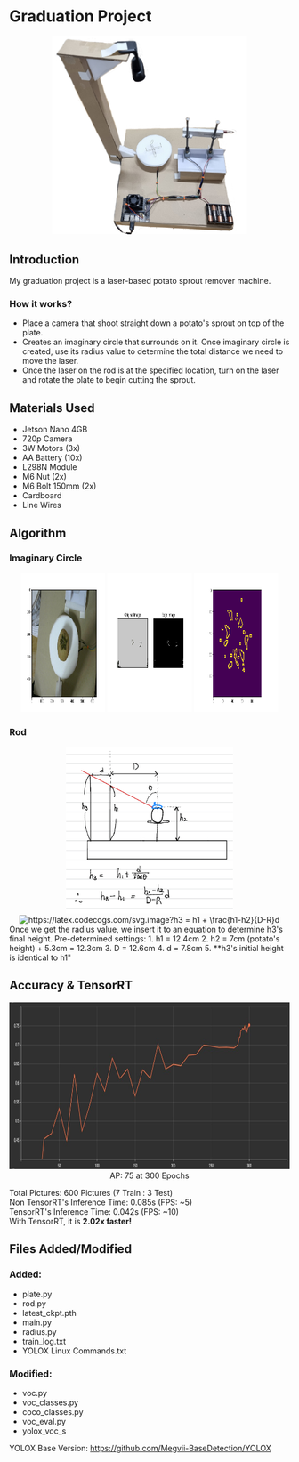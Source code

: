 # Graduation Project
<div align="center"><img src="machine_picture.jpg" width="350"></div>

## Introduction
My graduation project is a laser-based potato sprout remover machine.

### How it works?
* Place a camera that shoot straight down a potato's sprout on top of the plate. 
* Creates an imaginary circle that surrounds on it. Once imaginary circle is created, use its radius value to determine the total distance we need to move the laser. 
* Once the laser on the rod is at the specified location, turn on the laser and rotate the plate to begin cutting the sprout.

## Materials Used
* Jetson Nano 4GB
* 720p Camera
* 3W Motors (3x)
* AA Battery (10x)
* L298N Module
* M6 Nut (2x)
* M6 Bolt 150mm (2x)
* Cardboard
* Line Wires

## Algorithm
### Imaginary Circle
<p align="center" width="100%">
    <img width="30%" img src="Results/3.png", height = "250", width = "350"> 
    <img width="30%" img src="Results/4.png", height = "250", width = "350"> 
    <img width="30%" img src="Results/5.png", height = "250", width = "350"> 
</p>

### Rod
<div align="center"><img src="Results/rod_formula.png" height = "300", width = "300"></div>
<div align="center"><img src="https://latex.codecogs.com/svg.image?h3&space;=&space;h1&space;&plus;&space;\frac{h1-h2}{D-R}d" title="https://latex.codecogs.com/svg.image?h3 = h1 + \frac{h1-h2}{D-R}d" /></div>  
Once we get the radius value, we insert it to an equation to determine h3's final height.  
Pre-determined settings:  
1. h1 = 12.4cm  
2. h2 = 7cm (potato's height) + 5.3cm = 12.3cm  
3. D = 12.6cm  
4. d = 7.8cm  
5. **h3's initial height is identical to h1"  

## Accuracy & TensorRT
<div align="center"><img src="Results/accuracy-epoch.jpg" height = "300", width = "800"></div>
<div align="center">AP: 75 at 300 Epochs</div>

Total Pictures: 600 Pictures (7 Train : 3 Test)  
Non TensorRT's Inference Time: 0.085s (FPS: ~5)  
TensorRT's Inference Time: 0.042s (FPS: ~10)  
With TensorRT, it is **2.02x faster!**  

## Files Added/Modified
### Added:
* plate.py
* rod.py
* latest_ckpt.pth
* main.py
* radius.py
* train_log.txt
* YOLOX Linux Commands.txt
### Modified:
* voc.py
* voc_classes.py
* coco_classes.py
* voc_eval.py
* yolox_voc_s

YOLOX Base Version: https://github.com/Megvii-BaseDetection/YOLOX

